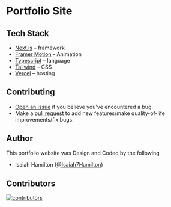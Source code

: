 # Portfolio Site

## Tech Stack

- [Next.js](https://nextjs.org/) – framework
- [Framer Motion](https://www.framer.com/motion) - Animation
- [Typescript](https://www.typescriptlang.org/) – language
- [Tailwind](https://tailwindcss.com/) – CSS
- [Vercel](https://vercel.com/) – hosting

## Contributing

- [Open an issue](https://github.com/isaiah-hamilton/Portfolio/issues) if you believe you've encountered a bug.
- Make a [pull request](https://github.com/isaiah-hamilton/Portfolio/pull) to add new features/make quality-of-life improvements/fix bugs.

## Author

This portfolio website was Design and Coded by the following

- Isaiah Hamilton ([@Isaiah7Hamilton](https://twitter.com/isaiah7hamilton))

## Contributors

<a href="https://github.com/Isaiah-Hamilton/Portfolio/graphs/contributors">
  <img src="https://contributors.deno.dev/Isaiah-Hamilton/Portfolio" alt="contributors">
</a>
